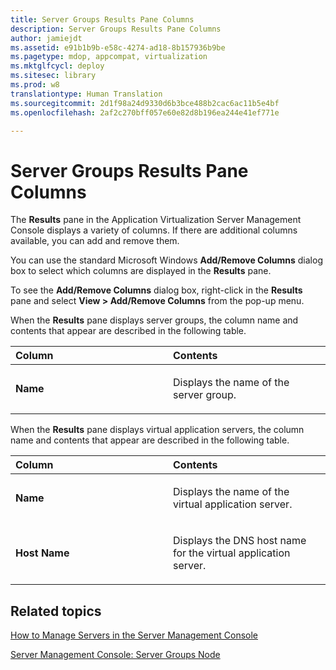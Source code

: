 ```yaml
---
title: Server Groups Results Pane Columns
description: Server Groups Results Pane Columns
author: jamiejdt
ms.assetid: e91b1b9b-e58c-4274-ad18-8b157936b9be
ms.pagetype: mdop, appcompat, virtualization
ms.mktglfcycl: deploy
ms.sitesec: library
ms.prod: w8
translationtype: Human Translation
ms.sourcegitcommit: 2d1f98a24d9330d6b3bce488b2cac6ac11b5e4bf
ms.openlocfilehash: 2af2c270bff057e60e82d8b196ea244e41ef771e

---
```



# Server Groups Results Pane Columns


The **Results** pane in the Application Virtualization Server Management Console displays a variety of columns. If there are additional columns available, you can add and remove them.

You can use the standard Microsoft Windows **Add/Remove Columns** dialog box to select which columns are displayed in the **Results** pane.

To see the **Add/Remove Columns** dialog box, right-click in the **Results** pane and select **View &gt; Add/Remove Columns** from the pop-up menu.

When the **Results** pane displays server groups, the column name and contents that appear are described in the following table.

<table>
<colgroup>
<col width="50%" />
<col width="50%" />
</colgroup>
<thead>
<tr class="header">
<th align="left">Column</th>
<th align="left">Contents</th>
</tr>
</thead>
<tbody>
<tr class="odd">
<td align="left"><p><strong>Name</strong></p></td>
<td align="left"><p>Displays the name of the server group.</p></td>
</tr>
</tbody>
</table>

 

When the **Results** pane displays virtual application servers, the column name and contents that appear are described in the following table.

<table>
<colgroup>
<col width="50%" />
<col width="50%" />
</colgroup>
<thead>
<tr class="header">
<th align="left">Column</th>
<th align="left">Contents</th>
</tr>
</thead>
<tbody>
<tr class="odd">
<td align="left"><p><strong>Name</strong></p></td>
<td align="left"><p>Displays the name of the virtual application server.</p></td>
</tr>
<tr class="even">
<td align="left"><p><strong>Host Name</strong></p></td>
<td align="left"><p>Displays the DNS host name for the virtual application server.</p></td>
</tr>
</tbody>
</table>

 

## Related topics


[How to Manage Servers in the Server Management Console](how-to-manage-servers-in-the-server-management-console.md)

[Server Management Console: Server Groups Node](server-management-console-server-groups-node.md)

 

 








<!--HONumber=Jun16_HO4-->


